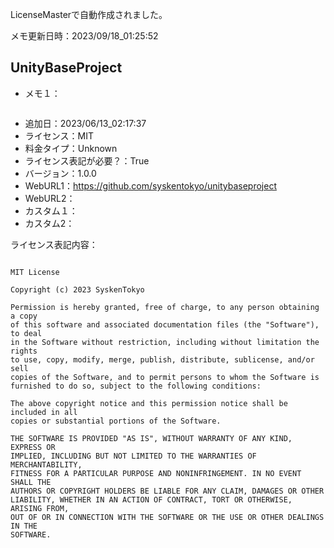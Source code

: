 LicenseMasterで自動作成されました。

メモ更新日時：2023/09/18_01:25:52

## UnityBaseProject

* メモ１：

```

```

* 追加日：2023/06/13_02:17:37
* ライセンス：MIT
* 料金タイプ：Unknown
* ライセンス表記が必要？：True
* バージョン：1.0.0
* WebURL1：https://github.com/syskentokyo/unitybaseproject
* WebURL2：
* カスタム１：
* カスタム2：


ライセンス表記内容：

```

MIT License

Copyright (c) 2023 SyskenTokyo

Permission is hereby granted, free of charge, to any person obtaining a copy
of this software and associated documentation files (the "Software"), to deal
in the Software without restriction, including without limitation the rights
to use, copy, modify, merge, publish, distribute, sublicense, and/or sell
copies of the Software, and to permit persons to whom the Software is
furnished to do so, subject to the following conditions:

The above copyright notice and this permission notice shall be included in all
copies or substantial portions of the Software.

THE SOFTWARE IS PROVIDED "AS IS", WITHOUT WARRANTY OF ANY KIND, EXPRESS OR
IMPLIED, INCLUDING BUT NOT LIMITED TO THE WARRANTIES OF MERCHANTABILITY,
FITNESS FOR A PARTICULAR PURPOSE AND NONINFRINGEMENT. IN NO EVENT SHALL THE
AUTHORS OR COPYRIGHT HOLDERS BE LIABLE FOR ANY CLAIM, DAMAGES OR OTHER
LIABILITY, WHETHER IN AN ACTION OF CONTRACT, TORT OR OTHERWISE, ARISING FROM,
OUT OF OR IN CONNECTION WITH THE SOFTWARE OR THE USE OR OTHER DEALINGS IN THE
SOFTWARE.

```
